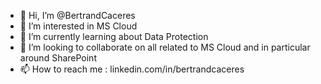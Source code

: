 - 👋 Hi, I’m @BertrandCaceres
- 👀 I’m interested in MS Cloud
- 🌱 I’m currently learning about Data Protection
- 💞️ I’m looking to collaborate on all related to MS Cloud and in particular around SharePoint
- 📫 How to reach me : linkedin.com/in/bertrandcaceres

<!---
BertrandCaceres/BertrandCaceres is a ✨ special ✨ repository because its `README.md` (this file) appears on your GitHub profile.
You can click the Preview link to take a look at your changes.
--->
